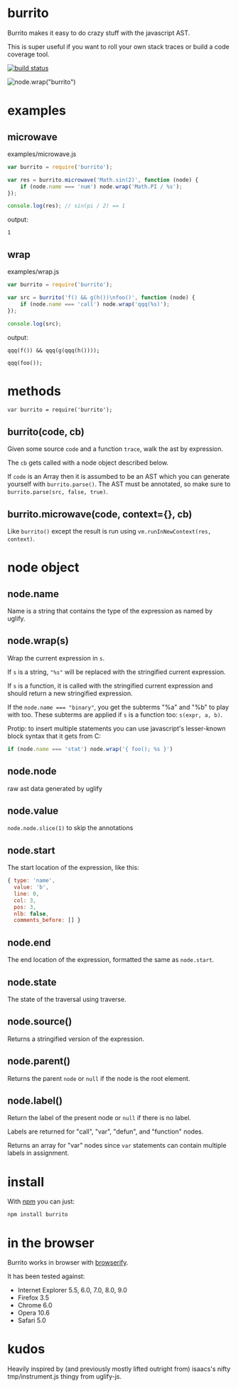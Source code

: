 burrito
=======

Burrito makes it easy to do crazy stuff with the javascript AST.

This is super useful if you want to roll your own stack traces or build a code
coverage tool.

[![build status](https://secure.travis-ci.org/substack/node-burrito.png)](http://travis-ci.org/substack/node-burrito)

![node.wrap("burrito")](http://substack.net/images/burrito.png)

examples
========

microwave
---------

examples/microwave.js

````javascript
var burrito = require('burrito');

var res = burrito.microwave('Math.sin(2)', function (node) {
    if (node.name === 'num') node.wrap('Math.PI / %s');
});

console.log(res); // sin(pi / 2) == 1
````

output:

    1

wrap
----

examples/wrap.js

````javascript
var burrito = require('burrito');

var src = burrito('f() && g(h())\nfoo()', function (node) {
    if (node.name === 'call') node.wrap('qqq(%s)');
});

console.log(src);
````

output:

    qqq(f()) && qqq(g(qqq(h())));

    qqq(foo());

methods
=======

    var burrito = require('burrito');

burrito(code, cb)
-----------------

Given some source `code` and a function `trace`, walk the ast by expression.

The `cb` gets called with a node object described below.

If `code` is an Array then it is assumbed to be an AST which you can generate
yourself with `burrito.parse()`. The AST must be annotated, so make sure to
`burrito.parse(src, false, true)`.

burrito.microwave(code, context={}, cb)
---------------------------------------

Like `burrito()` except the result is run using
`vm.runInNewContext(res, context)`.

node object
===========

node.name
---------

Name is a string that contains the type of the expression as named by uglify.

node.wrap(s)
------------

Wrap the current expression in `s`.

If `s` is a string, `"%s"` will be replaced with the stringified current
expression.

If `s` is a function, it is called with the stringified current expression and
should return a new stringified expression.

If the `node.name === "binary"`, you get the subterms "%a" and "%b" to play with
too. These subterms are applied if `s` is a function too: `s(expr, a, b)`.

Protip: to insert multiple statements you can use javascript's lesser-known block
syntax that it gets from C:

````javascript
if (node.name === 'stat') node.wrap('{ foo(); %s }')
````

node.node
---------

raw ast data generated by uglify

node.value
----------

`node.node.slice(1)` to skip the annotations

node.start
----------

The start location of the expression, like this:

````javascript
{ type: 'name',
  value: 'b',
  line: 0,
  col: 3,
  pos: 3,
  nlb: false,
  comments_before: [] }
````

node.end
--------

The end  location of the expression, formatted the same as `node.start`.

node.state
----------

The state of the traversal using traverse.

node.source()
-------------

Returns a stringified version of the expression.

node.parent()
-------------

Returns the parent `node` or `null` if the node is the root element.

node.label()
------------

Return the label of the present node or `null` if there is no label.

Labels are returned for "call", "var", "defun", and "function" nodes.

Returns an array for "var" nodes since `var` statements can
contain multiple labels in assignment.

install
=======

With [npm](http://npmjs.org) you can just:

    npm install burrito

in the browser
==============

Burrito works in browser with
[browserify](https://github.com/substack/node-browserify).

It has been tested against:

* Internet Explorer 5.5, 6.0, 7.0, 8.0, 9.0
* Firefox 3.5
* Chrome 6.0
* Opera 10.6
* Safari 5.0

kudos
=====

Heavily inspired by (and previously mostly lifted outright from) isaacs's nifty
tmp/instrument.js thingy from uglify-js.
